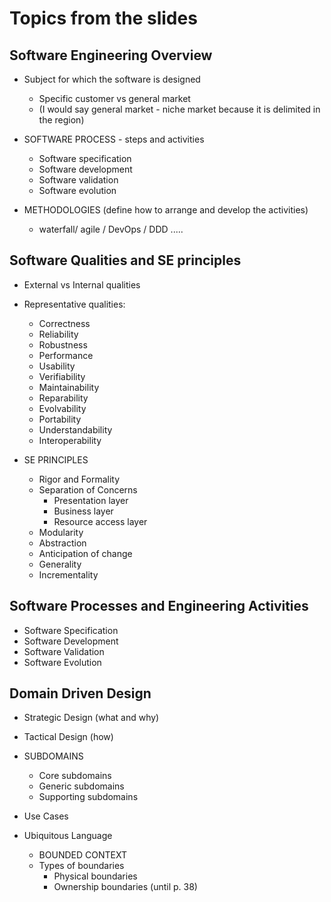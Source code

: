 # Topics from the slides

## Software Engineering Overview

* Subject for which the software is designed
    - Specific customer vs general market
    - (I would say general market - niche market because it is delimited in the region)

* SOFTWARE PROCESS - steps and activities
    - Software specification
    - Software development
    - Software validation
    - Software evolution

* METHODOLOGIES (define how to arrange and develop the activities)
    - waterfall/ agile / DevOps / DDD .....

## Software Qualities and SE principles 

* External vs Internal qualities

* Representative qualities:
    - Correctness
    - Reliability
    - Robustness
    - Performance 
    - Usability
    - Verifiability
    - Maintainability
    - Reparability
    - Evolvability
    - Portability
    - Understandability
    - Interoperability

* SE PRINCIPLES
    - Rigor and Formality
    - Separation of Concerns
        - Presentation layer
        - Business layer
        - Resource access layer
    - Modularity
    - Abstraction
    - Anticipation of change
    - Generality
    - Incrementality 

## Software Processes and Engineering Activities

* Software Specification
* Software Development
* Software Validation
* Software Evolution

## Domain Driven Design

* Strategic Design (what and why)

* Tactical Design (how)

* SUBDOMAINS
    - Core subdomains
    - Generic subdomains
    - Supporting subdomains

* Use Cases

* Ubiquitous Language
    - BOUNDED CONTEXT
    - Types of boundaries
        - Physical boundaries
        - Ownership boundaries (until p. 38)



